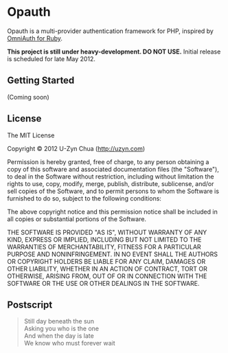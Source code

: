 Opauth
=======
Opauth is a multi-provider authentication framework for PHP, inspired by [OmniAuth for Ruby](https://github.com/intridea/omniauth).

__This project is still under heavy-development. DO NOT USE.__
Initial release is scheduled for late May 2012.

Getting Started
---------------
(Coming soon)

License
---------
The MIT License

Copyright © 2012 U-Zyn Chua (http://uzyn.com)

Permission is hereby granted, free of charge, to any person obtaining a
copy of this software and associated documentation files (the "Software"),
to deal in the Software without restriction, including without limitation
the rights to use, copy, modify, merge, publish, distribute, sublicense,
and/or sell copies of the Software, and to permit persons to whom the
Software is furnished to do so, subject to the following conditions:

The above copyright notice and this permission notice shall be included in
all copies or substantial portions of the Software.

THE SOFTWARE IS PROVIDED "AS IS", WITHOUT WARRANTY OF ANY KIND, EXPRESS OR
IMPLIED, INCLUDING BUT NOT LIMITED TO THE WARRANTIES OF MERCHANTABILITY,
FITNESS FOR A PARTICULAR PURPOSE AND NONINFRINGEMENT. IN NO EVENT SHALL THE
AUTHORS OR COPYRIGHT HOLDERS BE LIABLE FOR ANY CLAIM, DAMAGES OR OTHER
LIABILITY, WHETHER IN AN ACTION OF CONTRACT, TORT OR OTHERWISE, ARISING
FROM, OUT OF OR IN CONNECTION WITH THE SOFTWARE OR THE USE OR OTHER
DEALINGS IN THE SOFTWARE.

Postscript
----------
> Still day beneath the sun  
> Asking you who is the one  
> And when the day is late  
> We know who must forever wait
